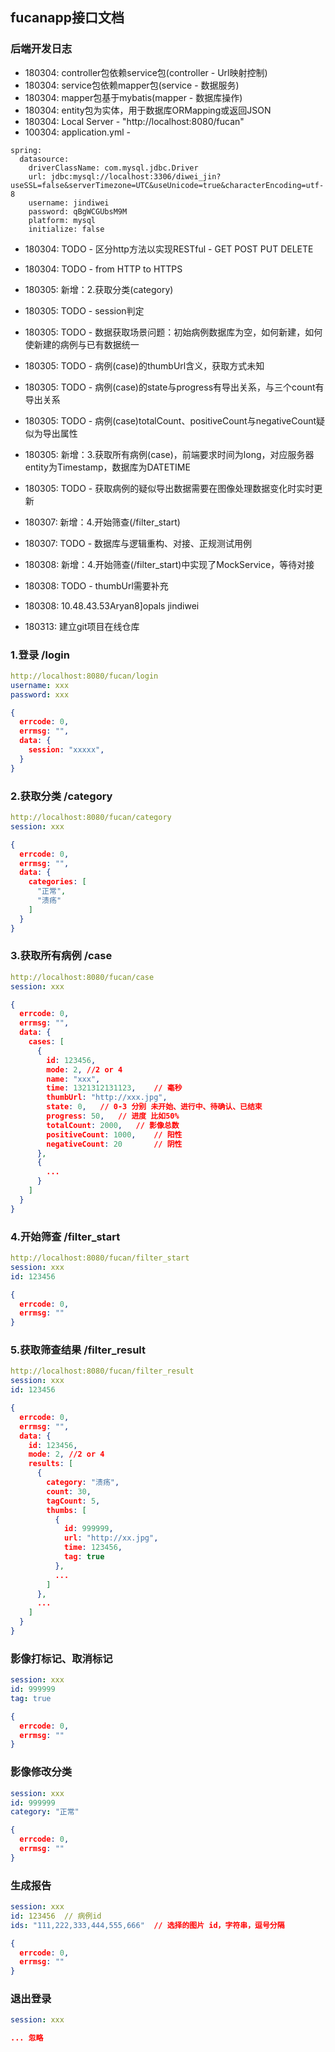 ## fucanapp接口文档

### 后端开发日志
* 180304: controller包依赖service包(controller - Url映射控制)
* 180304: service包依赖mapper包(service - 数据服务)
* 180304: mapper包基于mybatis(mapper - 数据库操作)
* 180304: entity包为实体，用于数据库ORMapping或返回JSON
* 180304: Local Server - "http://localhost:8080/fucan"
* 100304: application.yml -
```
spring:
  datasource:
    driverClassName: com.mysql.jdbc.Driver
    url: jdbc:mysql://localhost:3306/diwei_jin?useSSL=false&serverTimezone=UTC&useUnicode=true&characterEncoding=utf-8
    username: jindiwei
    password: qBgWCGUbsM9M
    platform: mysql
    initialize: false
```
* 180304: TODO - 区分http方法以实现RESTful - GET POST PUT DELETE
* 180304: TODO - from HTTP to HTTPS

* 180305: 新增：2.获取分类(category)
* 180305: TODO - session判定
* 180305: TODO - 数据获取场景问题：初始病例数据库为空，如何新建，如何使新建的病例与已有数据统一
* 180305: TODO - 病例(case)的thumbUrl含义，获取方式未知
* 180305: TODO - 病例(case)的state与progress有导出关系，与三个count有导出关系
* 180305: TODO - 病例(case)totalCount、positiveCount与negativeCount疑似为导出属性
* 180305: 新增：3.获取所有病例(case)，前端要求时间为long，对应服务器entity为Timestamp，数据库为DATETIME
* 180305: TODO - 获取病例的疑似导出数据需要在图像处理数据变化时实时更新
* 180307: 新增：4.开始筛查(/filter_start)
* 180307: TODO - 数据库与逻辑重构、对接、正规测试用例
* 180308: 新增：4.开始筛查(/filter_start)中实现了MockService，等待对接
* 180308: TODO - thumbUrl需要补充
* 180308: 
    10.48.43.53Aryan8]opals
    jindiwei
* 180313:
    建立git项目在线仓库
    

### 1.登录 /login

``` yaml
http://localhost:8080/fucan/login
username: xxx
password: xxx
```

``` json
{
  errcode: 0,
  errmsg: "",
  data: {
    session: "xxxxx",
  }
}
```

### 2.获取分类 /category

``` yaml
http://localhost:8080/fucan/category
session: xxx
```

``` json
{
  errcode: 0,
  errmsg: "",
  data: {
    categories: [
      "正常",
      "溃疡"
    ]
  }
}
```

### 3.获取所有病例 /case

``` yaml
http://localhost:8080/fucan/case
session: xxx
```

``` json
{
  errcode: 0,
  errmsg: "",
  data: {
    cases: [
      {
        id: 123456,
        mode: 2, //2 or 4
        name: "xxx",
        time: 1321312131123,	// 毫秒
        thumbUrl: "http://xxx.jpg",
        state: 0,	// 0-3 分别 未开始、进行中、待确认、已结束
        progress: 50,	// 进度 比如50%
        totalCount: 2000,	// 影像总数
        positiveCount: 1000,	// 阳性
        negativeCount: 20		// 阴性
      },
      {
        ...
      }
    ]
  }
}
```

### 4.开始筛查 /filter_start

``` yaml
http://localhost:8080/fucan/filter_start
session: xxx
id: 123456
```

``` json
{
  errcode: 0,
  errmsg: ""
}
```

### 5.获取筛查结果 /filter_result

``` yaml
http://localhost:8080/fucan/filter_result
session: xxx
id: 123456
```

``` json
{
  errcode: 0,
  errmsg: "",
  data: {
    id: 123456,
    mode: 2, //2 or 4    
    results: [
      {
        category: "溃疡",
        count: 30,
        tagCount: 5,
        thumbs: [
          {
            id: 999999,
            url: "http://xx.jpg",
            time: 123456,
            tag: true
          },
          ...
        ]
      },
      ...
    ]
  }
}
```

### 影像打标记、取消标记

``` yaml
session: xxx
id: 999999
tag: true
```

``` json
{
  errcode: 0,
  errmsg: ""
}
```

### 影像修改分类

``` yaml
session: xxx
id: 999999
category: "正常"
```

``` json
{
  errcode: 0,
  errmsg: ""
}
```

### 生成报告

``` yaml
session: xxx
id: 123456	// 病例id
ids: "111,222,333,444,555,666"	// 选择的图片 id，字符串，逗号分隔
```

``` json
{
  errcode: 0,
  errmsg: ""
}
```

### 退出登录

``` yaml
session: xxx
```

``` json
... 忽略
```

